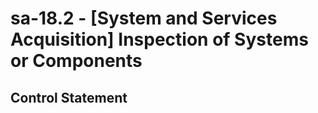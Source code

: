 # sa-18.2 - \[System and Services Acquisition\] Inspection of Systems or Components

## Control Statement
